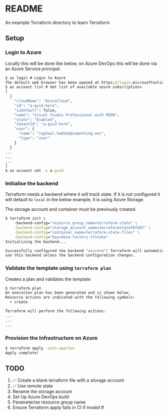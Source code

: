 # README

An example Terraform directory to learn Terraform

## Setup

### Login to Azure

Locally this will be done like below, on Azure DevOps this will be done via an
Azure Service principal.

```cmd
$ az login # Login to Azure
The default web browser has been opened at https://login.microsoftonline.com/common/oauth2/authorize. Please continue the login in the web browser.
$ az account list # Get list of available azure subscriptions
[
  {
    "cloudName": "AzureCloud",
    "id": "a-guid-here",
    "isDefault": false,
    "name": "Visual Studio Professional with MSDN",
    "state": "Enabled",
    "tenantId": "a-guid-here",
    "user": {
      "name": "raphael.haddad@something.net",
      "type": "user"
    }
  }
...
...
...
]
$ az account set -s a-guid
```

### Initialise the backend

Terraform needs a backend where it will track state. If it is not configured
it will default to `local` in the below example, it is using Azure Storage.

The storage account and container must be previously created.

```cmd
$ terraform init \ 
    -backend-config="resource_group_name=terraform-state" \
    -backend-config="storage_account_name=terraformstatef0fd47" \
    -backend-config="container_name=terraform-state-files" \
    -backend-config="key=data-factory.tfstate"
Initializing the backend...

Successfully configured the backend "azurerm"! Terraform will automatically
use this backend unless the backend configuration changes.
```

### Validate the template using `terraform plan`

Creates a plan and validates the template

```cmd
$ terraform plan
An execution plan has been generated and is shown below.
Resource actions are indicated with the following symbols:
  + create

Terraform will perform the following actions:
...
...
...
```

### Provision the Infrastructure on Azure

```cmd
$ terraform apply -auto-approve
Apply complete!
```

## TODO

1. ✅ Create a blank terraform file with a storage account
1. ✅ Use remote state
1. Rename the storage account
1. Set Up Azure DevOps build
1. Parameterise resource group name
1. Ensure Terraform apply fails in CI if invalid tf